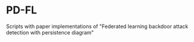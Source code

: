 # PD-FL
Scripts with paper implementations of "Federated learning backdoor attack detection with persistence diagram"
